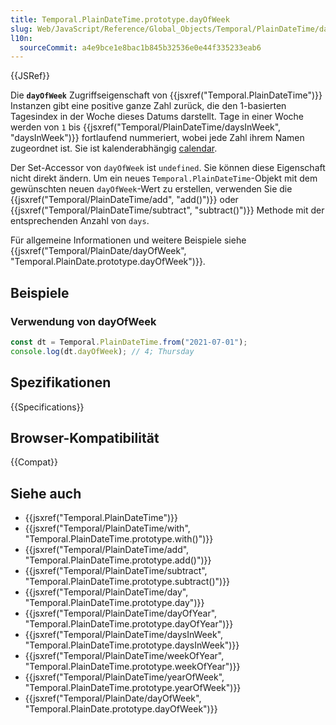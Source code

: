 ```yaml
---
title: Temporal.PlainDateTime.prototype.dayOfWeek
slug: Web/JavaScript/Reference/Global_Objects/Temporal/PlainDateTime/dayOfWeek
l10n:
  sourceCommit: a4e9bce1e8bac1b845b32536e0e44f335233eab6
---
```


{{JSRef}}

Die **`dayOfWeek`** Zugriffseigenschaft von {{jsxref("Temporal.PlainDateTime")}} Instanzen gibt eine positive ganze Zahl zurück, die den 1-basierten Tagesindex in der Woche dieses Datums darstellt. Tage in einer Woche werden von `1` bis {{jsxref("Temporal/PlainDateTime/daysInWeek", "daysInWeek")}} fortlaufend nummeriert, wobei jede Zahl ihrem Namen zugeordnet ist. Sie ist kalenderabhängig [calendar](/de/docs/Web/JavaScript/Reference/Global_Objects/Temporal#calendars).

Der Set-Accessor von `dayOfWeek` ist `undefined`. Sie können diese Eigenschaft nicht direkt ändern. Um ein neues `Temporal.PlainDateTime`-Objekt mit dem gewünschten neuen `dayOfWeek`-Wert zu erstellen, verwenden Sie die {{jsxref("Temporal/PlainDateTime/add", "add()")}} oder {{jsxref("Temporal/PlainDateTime/subtract", "subtract()")}} Methode mit der entsprechenden Anzahl von `days`.

Für allgemeine Informationen und weitere Beispiele siehe {{jsxref("Temporal/PlainDate/dayOfWeek", "Temporal.PlainDate.prototype.dayOfWeek")}}.

## Beispiele

### Verwendung von dayOfWeek

```js
const dt = Temporal.PlainDateTime.from("2021-07-01");
console.log(dt.dayOfWeek); // 4; Thursday
```

## Spezifikationen

{{Specifications}}

## Browser-Kompatibilität

{{Compat}}

## Siehe auch

- {{jsxref("Temporal.PlainDateTime")}}
- {{jsxref("Temporal/PlainDateTime/with", "Temporal.PlainDateTime.prototype.with()")}}
- {{jsxref("Temporal/PlainDateTime/add", "Temporal.PlainDateTime.prototype.add()")}}
- {{jsxref("Temporal/PlainDateTime/subtract", "Temporal.PlainDateTime.prototype.subtract()")}}
- {{jsxref("Temporal/PlainDateTime/day", "Temporal.PlainDateTime.prototype.day")}}
- {{jsxref("Temporal/PlainDateTime/dayOfYear", "Temporal.PlainDateTime.prototype.dayOfYear")}}
- {{jsxref("Temporal/PlainDateTime/daysInWeek", "Temporal.PlainDateTime.prototype.daysInWeek")}}
- {{jsxref("Temporal/PlainDateTime/weekOfYear", "Temporal.PlainDateTime.prototype.weekOfYear")}}
- {{jsxref("Temporal/PlainDateTime/yearOfWeek", "Temporal.PlainDateTime.prototype.yearOfWeek")}}
- {{jsxref("Temporal/PlainDate/dayOfWeek", "Temporal.PlainDate.prototype.dayOfWeek")}}

